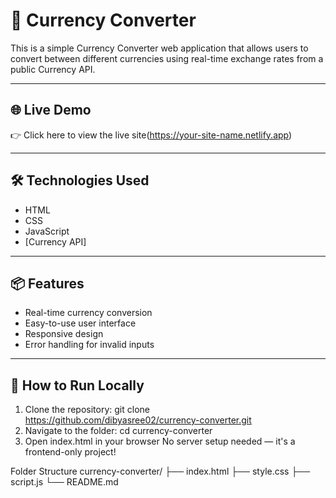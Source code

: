 
# 💱 Currency Converter

This is a simple Currency Converter web application that allows users to convert between different currencies using real-time exchange rates from a public Currency API.

---

## 🌐 Live Demo

👉 Click here to view the live site(https://your-site-name.netlify.app)

---

## 🛠️ Technologies Used

- HTML
- CSS
- JavaScript
- [Currency API]

---

## 📦 Features

- Real-time currency conversion
- Easy-to-use user interface
- Responsive design
- Error handling for invalid inputs

---

## 🚀 How to Run Locally

1. Clone the repository: git clone https://github.com/dibyasree02/currency-converter.git
2. Navigate to the folder: cd currency-converter
3. Open index.html in your browser
No server setup needed — it's a frontend-only project!

Folder Structure
currency-converter/
├── index.html
├── style.css
├── script.js
└── README.md
